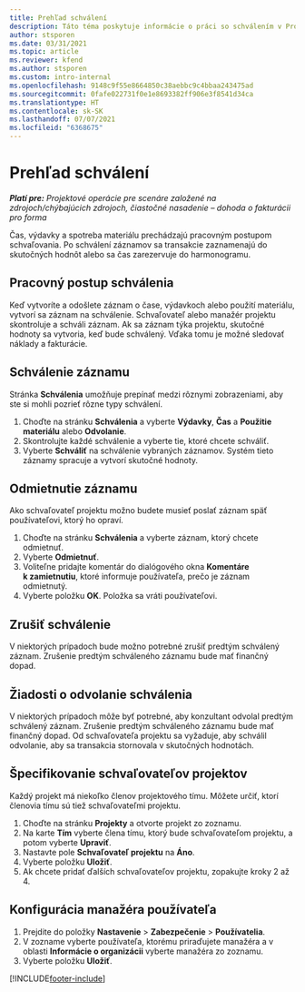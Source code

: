 ```yaml
---
title: Prehľad schválení
description: Táto téma poskytuje informácie o práci so schválením v Project Operations.
author: stsporen
ms.date: 03/31/2021
ms.topic: article
ms.reviewer: kfend
ms.author: stsporen
ms.custom: intro-internal
ms.openlocfilehash: 9148c9f55e8664850c38aebbc9c4bbaa243475ad
ms.sourcegitcommit: 0fafe022731f0e1e8693382ff906e3f8541d34ca
ms.translationtype: HT
ms.contentlocale: sk-SK
ms.lasthandoff: 07/07/2021
ms.locfileid: "6368675"
---
```

# <a name="approvals-overview"></a>Prehľad schválení

_**Platí pre:** Projektové operácie pre scenáre založené na zdrojoch/chýbajúcich zdrojoch, čiastočné nasadenie – dohoda o fakturácii pro forma_

Čas, výdavky a spotreba materiálu prechádzajú pracovným postupom schvaľovania. Po schválení záznamov sa transakcie zaznamenajú do skutočných hodnôt alebo sa čas zarezervuje do harmonogramu.

## <a name="approvals-workflow"></a>Pracovný postup schválenia
Keď vytvoríte a odošlete záznam o čase, výdavkoch alebo použití materiálu, vytvorí sa záznam na schválenie. Schvaľovateľ alebo manažér projektu skontroluje a schváli záznam. Ak sa záznam týka projektu, skutočné hodnoty sa vytvoria, keď bude schválený. Vďaka tomu je možné sledovať náklady a fakturácie.

## <a name="approve-an-entry"></a>Schválenie záznamu
Stránka **Schválenia** umožňuje prepínať medzi rôznymi zobrazeniami, aby ste si mohli pozrieť rôzne typy schválení.
  
1. Choďte na stránku **Schválenia** a vyberte **Výdavky**, **Čas** a **Použitie materiálu** alebo **Odvolanie**.
2. Skontrolujte každé schválenie a vyberte tie, ktoré chcete schváliť.
3. Vyberte **Schváliť** na schválenie vybraných záznamov.
Systém tieto záznamy spracuje a vytvorí skutočné hodnoty.

## <a name="reject-an-entry"></a>Odmietnutie záznamu
Ako schvaľovateľ projektu možno budete musieť poslať záznam späť používateľovi, ktorý ho opraví.
  
1. Choďte na stránku **Schválenia** a vyberte záznam, ktorý chcete odmietnuť. 
2. Vyberte **Odmietnuť**.
3. Voliteľne pridajte komentár do dialógového okna **Komentáre k zamietnutiu**, ktoré informuje používateľa, prečo je záznam odmietnutý.
4. Vyberte položku **OK**. Položka sa vráti používateľovi.
  
## <a name="cancel-approval"></a>Zrušiť schválenie
V niektorých prípadoch bude možno potrebné zrušiť predtým schválený záznam. Zrušenie predtým schváleného záznamu bude mať finančný dopad. 

## <a name="approving-recall-requests"></a>Žiadosti o odvolanie schválenia
V niektorých prípadoch môže byť potrebné, aby konzultant odvolal predtým schválený záznam. Zrušenie predtým schváleného záznamu bude mať finančný dopad. Od schvaľovateľa projektu sa vyžaduje, aby schválil odvolanie, aby sa transakcia stornovala v skutočných hodnotách.

## <a name="specify-project-approvers"></a>Špecifikovanie schvaľovateľov projektov
Každý projekt má niekoľko členov projektového tímu. Môžete určiť, ktorí členovia tímu sú tiež schvaľovateľmi projektu.

1. Choďte na stránku **Projekty** a otvorte projekt zo zoznamu.
2. Na karte **Tím** vyberte člena tímu, ktorý bude schvaľovateľom projektu, a potom vyberte **Upraviť**.
3. Nastavte pole **Schvaľovateľ projektu** na **Áno**.
4. Vyberte položku **Uložiť**.
5. Ak chcete pridať ďalších schvaľovateľov projektu, zopakujte kroky 2 až 4.

## <a name="configure-the-users-manager"></a>Konfigurácia manažéra používateľa

1. Prejdite do položky **Nastavenie** > **Zabezpečenie** > **Používatelia**.
2. V zozname vyberte používateľa, ktorému priraďujete manažéra a v oblasti **Informácie o organizácii** vyberte manažéra zo zoznamu. 
3. Vyberte položku **Uložiť**.




[!INCLUDE[footer-include](../includes/footer-banner.md)]
